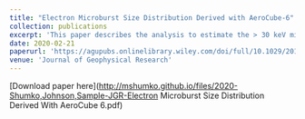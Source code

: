```yaml
---
title: "Electron Microburst Size Distribution Derived with AeroCube-6"
collection: publications
excerpt: 'This paper describes the analysis to estimate the > 30 keV microburst size distribution in low Earth orbit and the magnetic equator. Then the microburst distribution is compared with the distribution of chorus waves to identify the wave properties favorable for scattering microburst electrons.'
date: 2020-02-21
paperurl: 'https://agupubs.onlinelibrary.wiley.com/doi/full/10.1029/2019JA027651'
venue: 'Journal of Geophysical Research'
---
```


[Download paper here](http://mshumko.github.io/files/2020-Shumko,Johnson,Sample-JGR-Electron Microburst Size Distribution Derived With AeroCube 6.pdf)
